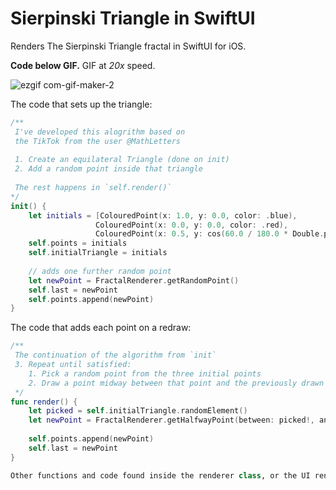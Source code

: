 # Sierpinski Triangle in SwiftUI

Renders The Sierpinski Triangle fractal in SwiftUI for iOS.

**Code below GIF.** GIF at _20x_ speed.

![ezgif com-gif-maker-2](https://user-images.githubusercontent.com/75232368/189527200-f0473d23-899d-4cb3-844d-12d0da86fe6b.gif)

The code that sets up the triangle:
```swift
/**
 I've developed this alogrithm based on
 the TikTok from the user @MathLetters
     
 1. Create an equilateral Triangle (done on init)
 2. Add a random point inside that triangle
     
 The rest happens in `self.render()`
*/
init() {
    let initials = [ColouredPoint(x: 1.0, y: 0.0, color: .blue),
                   ColouredPoint(x: 0.0, y: 0.0, color: .red),
                   ColouredPoint(x: 0.5, y: cos(60.0 / 180.0 * Double.pi), color: .green)]
    self.points = initials
    self.initialTriangle = initials
        
    // adds one further random point
    let newPoint = FractalRenderer.getRandomPoint()
    self.last = newPoint
    self.points.append(newPoint)
}
```

The code that adds each point on a redraw:

```swift
/**
 The continuation of the algorithm from `init`
 3. Repeat until satisfied:
    1. Pick a random point from the three initial points
    2. Draw a point midway between that point and the previously drawn point
 */
func render() {
    let picked = self.initialTriangle.randomElement()
    let newPoint = FractalRenderer.getHalfwayPoint(between: picked!, and: last)
        
    self.points.append(newPoint)
    self.last = newPoint
}

Other functions and code found inside the renderer class, or the UI rendering in FractalView.swift

